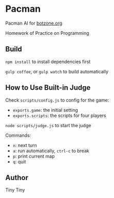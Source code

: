 # Pacman #

Pacman AI for [botzone.org](http://www.botzone.org)

Homework of Practice on Programming

## Build ##

`npm install` to install dependencies first

`gulp coffee`, or `gulp watch` to build automatically

## How to Use Built-in Judge ##

Check `scripts/config.js` to config for the game:

- `exports.game`: the initial setting
- `exports.scripts`: the scripts for four players

`node scripts/judge.js` to start the judge

Commands:

- `n`: next turn
- `a`: run automatically, `ctrl-c` to break
- `p`: print current map
- `q`: quit

## Author ##

Tiny Tiny
